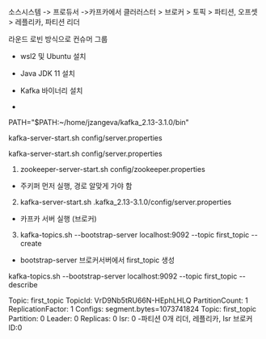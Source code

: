 소스시스템 -> 프로듀서 ->카프카에서 클러러스터 > 브로커 > 토픽 > 파티션, 오프셋 > 레플리카, 파티션 리더

라운드 로빈 방식으로
컨슈머 그룹



- wsl2 및 Ubuntu 설치

- Java JDK 11 설치

- Kafka 바이너리 설치

- 





PATH="$PATH:~/home/jzangeva/kafka_2.13-3.1.0/bin"

kafka-server-start.sh config/server.properties

kafka-server-start.sh config/server.properties


1. zookeeper-server-start.sh config/zookeeper.properties
- 주키퍼 먼저 실행, 경로 알맞게 가야 함

2. kafka-server-start.sh .kafka_2.13-3.1.0/config/server.properties
- 카프카 서버 실행 (브로커)

3. kafka-topics.sh --bootstrap-server localhost:9092 --topic first_topic --create
- bootstrap-server 브로커서버에서 first_topic 생성


kafka-topics.sh --bootstrap-server localhost:9092 --topic first_topic --describe

Topic: first_topic      TopicId: VrD9Nb5tRU66N-HEphLHLQ PartitionCount: 1       ReplicationFactor: 1    Configs: segment.bytes=1073741824
Topic: first_topic      Partition: 0    Leader: 0       Replicas: 0     Isr: 0
-파티션 0개          리더, 레플리카, Isr 브로커 ID:0


